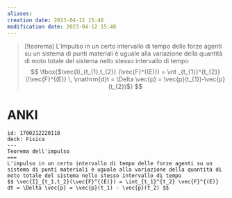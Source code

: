 ```yaml
---
aliases: 
creation date: 2023-04-12 15:48
modification date: 2023-04-12 15:48
---
```


>[!teorema]
>L'impulso in un certo intervallo di tempo delle forze agenti su un sistema di punti materiali è uguale alla variazione della quantità di moto totale del sistema nello stesso intervallo di tempo
> $$ \fbox{$\vec{I}_{t_{1},t_{2}} (\vec{F}^{(E)}) = \int _{t_{1}}^{t_{2}} \!\vec{F}^{(E)} \, \mathrm{d}t = \Delta \vec{p} = \vec{p}(t_{1})-\vec{p}(t_{2})$} $$

# ANKI

```anki
id: 1700212220118
deck: Fisica
---
Teorema dell'impulso
===
L'impulso in un certo intervallo di tempo delle forze agenti su un sistema di punti materiali è uguale alla variazione della quantità di moto totale del sistema nello stesso intervallo di tempo
$$ \vec{I}_{t_1,t_2}(\vec{F}^{(E)}) = \int_{t_1}^{t_2} \vec{F}^{(E)} dt = \Delta \vec{p} = \vec{p}(t_1) - \vec{p}(t_2) $$
```


